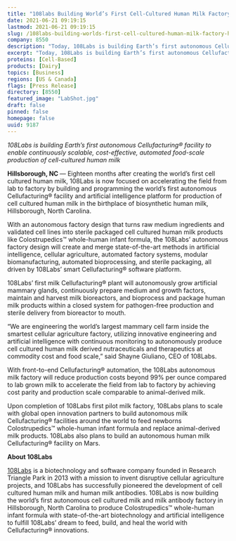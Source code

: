 ```yaml
---
title: "108labs Building World’s First Cell-Cultured Human Milk Factory in Hillsborough, NC"
date: 2021-06-21 09:19:15
lastmod: 2021-06-21 09:19:15
slug: /108labs-building-worlds-first-cell-cultured-human-milk-factory-hillsborough-nc
company: 8550
description: "Today, 108Labs is building Earth’s first autonomous Cellufacturing® facility to enable continuously scalable, cost-effective, automated food scale production of cell cultured human milk."
excerpt: "Today, 108Labs is building Earth’s first autonomous Cellufacturing® facility to enable continuously scalable, cost-effective, automated food scale production of cell cultured human milk."
proteins: [Cell-Based]
products: [Dairy]
topics: [Business]
regions: [US & Canada]
flags: [Press Release]
directory: [8550]
featured_image: "LabShot.jpg"
draft: false
pinned: false
homepage: false
uuid: 9187
---
```

<p class="text-align-center"><em>108Labs is building Earth’s first autonomous Cellufacturing® facility to enable continuously scalable, cost-effective, automated food-scale production of cell-cultured human milk</em></p>

<p><strong>Hillsborough, NC </strong>— Eighteen months after creating the world’s first cell cultured human milk, 108Labs is now focused on accelerating the field from lab to factory by building and programming the world’s first autonomous Cellufacturing® facility and artificial intelligence platform for production of cell cultured human milk in the birthplace of biosynthetic human milk, Hillsborough, North Carolina.</p>

<p>With an autonomous factory design that turns raw medium ingredients and validated cell lines into sterile packaged cell cultured human milk products like Colostrupedics™ whole-human infant formula, the 108Labs’ autonomous factory design will create and merge state-of-the-art methods in artificial intelligence, cellular agriculture, automated factory systems, modular biomanufacturing, automated bioprocessing, and sterile packaging, all driven by 108Labs’ smart Cellufacturing® software platform.</p>

<p>108Labs’ first milk Cellufacturing® plant will autonomously grow artificial mammary glands, continuously prepare medium and growth factors, maintain and harvest milk bioreactors, and bioprocess and package human milk products within a closed system for pathogen-free production and sterile delivery from bioreactor to mouth.</p>

<p>“We are engineering the world’s largest mammary cell farm inside the smartest cellular agriculture factory, utilizing innovative engineering and artificial intelligence with continuous monitoring to autonomously produce cell cultured human milk derived nutraceuticals and therapeutics at commodity cost and food scale,” said Shayne Giuliano, CEO of 108Labs.</p>

<p>With front-to-end Cellufacturing® automation, the 108Labs autonomous milk factory will reduce production costs beyond 99% per ounce compared to lab grown milk to accelerate the field from lab to factory by achieving cost parity and production scale comparable to animal-derived milk.</p>

<p>Upon completion of 108Labs first pilot milk factory, 108Labs plans to scale with global open innovation partners to build autonomous milk Cellufacturing® facilities around the world to feed newborns Colostrupedics™ whole-human infant formula and replace animal-derived milk products. 108Labs also plans to build an autonomous human milk Cellufacturing® facility on Mars.</p>

<p><strong>About 108Labs</strong></p>

<p><u><a href="http://108labs.net">108Labs</a></u> is a biotechnology and software company founded in Research Triangle Park in 2013 with a mission to invent disruptive cellular agriculture projects, and 108Labs has successfully pioneered the development of cell cultured human milk and human milk antibodies. 108Labs is now building the world’s first autonomous cell cultured milk and milk antibody factory in Hillsborough, North Carolina to produce Colostrupedics™ whole-human infant formula with state-of-the-art biotechnology and artificial intelligence to fulfill 108Labs’ dream to feed, build, and heal the world with Cellufacturing® innovations.</p>
